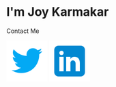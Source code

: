 # I'm Joy Karmakar

Contact Me

<a href="https://twitter.com/JoyKarmakar9871" target="_blank"><img src="./assets/img/twitter.svg"></img></a>
<a href="https://www.linkedin.com/in/joy-karmakar-cooch-behar/"><img src="./assets/img/linkedin.svg"></img></a>

